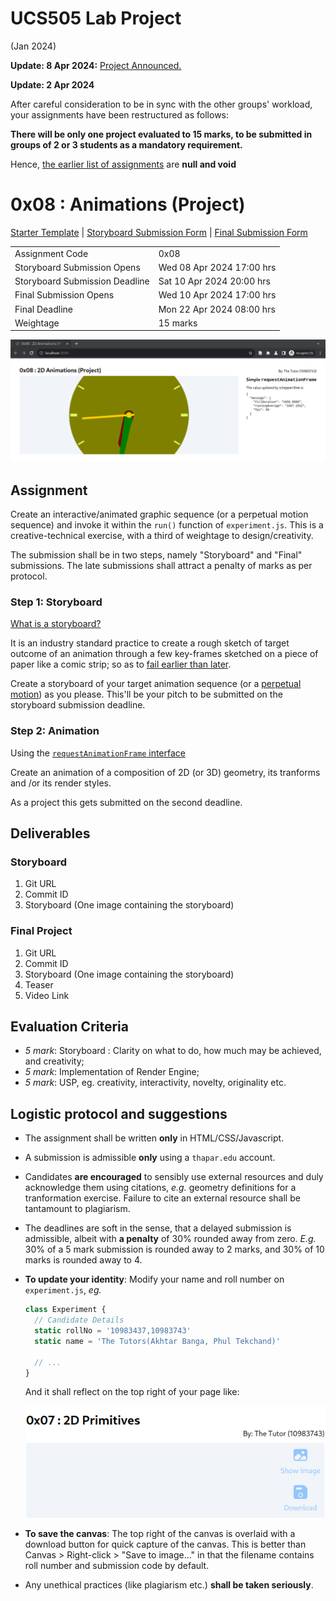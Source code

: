 # UCS505 Lab Project
(Jan 2024)

**Update: 8 Apr 2024:** [Project Announced.](#0x08--animations-project)

**Update: 2 Apr 2024**

After careful consideration to be in sync with the
other groups' workload, your assignments have been
restructured as follows:

**There will be only one project evaluated to 15 marks,
to be submitted in groups of 2 or 3 students as a
mandatory requirement.**

Hence, [the earlier list of
assignments](./README.orig.md) are **null and void**


# 0x08 : Animations (Project) #

[Starter
Template](https://github.com/tiet-ucs505/0x08-2d-animation-project)
| [Storyboard Submission Form](https://docs.google.com/forms/d/e/1FAIpQLSed6kxNCwgWZhej7wNamH5KpcSx03WXtDFQN0u1yLY7AaQ5sQ/viewform?usp=pp_url&entry.1189318782=3CO6&entry.294246879=109538745%3A%20Title%20Cased%20Name%0A109538457%3A%20Another%20Name%0A109538547%3A%20One%20More%20Name&entry.117129202=The+Punjab+Kings&entry.1197422271=https://github.com/pbks0000/0x08) | [Final Submission Form](https://docs.google.com/forms/d/e/1FAIpQLSfqPOC6JAZbnGd6d7kflzy94OFvDiBj654cON969e5US9b0zg/viewform?usp=pp_url&entry.1189318782=3CO6&entry.294246879=109538745%3A%20Title%20Cased%20Name%0A109538457%3A%20Another%20Name%0A109538547%3A%20One%20More%20Name&entry.117129202=The+Punjab+Kings&entry.1197422271=https://github.com/pbks0000/0x08)

|                                |                           |
|--------------------------------|---------------------------|
| Assignment Code                | 0x08                      |
| Storyboard Submission Opens    | Wed 08 Apr 2024 17:00 hrs |
| Storyboard Submission Deadline | Sat 10 Apr 2024 20:00 hrs |
| Final Submission Opens         | Wed 10 Apr 2024 17:00 hrs |
| Final Deadline                 | Mon 22 Apr 2024 08:00 hrs |
| Weightage                      | 15 marks                  |

![](./assets/0x08.png)

## Assignment ##

Create an interactive/animated graphic sequence (or a
perpetual motion sequence) and invoke it within the
`run()` function of `experiment.js`.  This is a
creative-technical exercise, with a third of weightage
to design/creativity.

The submission shall be in two steps, namely
"Storyboard" and "Final" submissions.  The late
submissions shall attract a penalty of marks as per
protocol.

### Step 1: Storyboard ###

[What is a
storyboard?](https://www.google.com/search?hl=en&q=what%20is%20storyboarding#ip=1)

It is an industry standard practice to create a rough
sketch of target outcome of an animation through a few
key-frames sketched on a piece of paper like a comic
strip; so as to [fail earlier than
later](https://hbr.org/2011/04/failing-by-design).

Create a storyboard of your target animation sequence
(or a [perpetual
motion](https://www.google.com/search?q=perpetual+motion))
as you please.  This'll be your pitch to be submitted
on the storyboard submission deadline.

### Step 2: Animation ###

Using the [`requestAnimationFrame`
interface](https://developer.mozilla.org/en-US/docs/Web/API/window/requestAnimationFrame) 

Create an animation of a composition of 2D (or 3D)
geometry, its tranforms and /or its render styles.

As a project this gets submitted on the second
deadline.

## Deliverables ##

### Storyboard ###

1. Git URL
2. Commit ID
3. Storyboard (One image containing the storyboard)

### Final Project ###

1. Git URL
2. Commit ID
3. Storyboard (One image containing the storyboard)
3. Teaser
4. Video Link

## Evaluation Criteria ##

+ *5 mark*: Storyboard : Clarity on what to do, how
  much may be achieved, and creativity;
+ *5 mark*: Implementation of Render Engine;
+ *5 mark*: USP, eg. creativity, interactivity,
  novelty, originality etc.

## Logistic protocol and suggestions ##
+ The assignment shall be written **only** in
  HTML/CSS/Javascript.
+ A submission is admissible **only** using a
  `thapar.edu` account.
+ Candidates **are encouraged** to sensibly use
  external resources and duly acknowledge them using
  citations, *e.g.*  geometry definitions for a
  tranformation exercise.  Failure to cite an external
  resource shall be tantamount to plagiarism.
+ The deadlines are soft in the sense, that a delayed
  submission is admissible, albeit with **a penalty**
  of 30% rounded away from zero. *E.g.* 30% of a 5 mark
  submission is rounded away to 2 marks, and 30% of 10
  marks is rounded away to 4.
+ **To update your identity**: Modify your name and
  roll number on `experiment.js`, *eg.*

  ```javascript
  class Experiment {
    // Candidate Details
    static rollNo = '10983437,10983743'
    static name = 'The Tutors(Akhtar Banga, Phul Tekchand)'

    // ...
  }
  ```
  And it shall reflect on the top right of your page
  like:
  
  ![](./assets/name-roll-example.png)
+ **To save the canvas**: The top right of the canvas
  is overlaid with a download button for quick capture
  of the canvas.  This is better than Canvas >
  Right-click > "Save to image..." in that the filename
  contains roll number and submission code by default.
+ Any unethical practices (like plagiarism etc.)
  **shall be taken seriously**.
